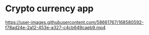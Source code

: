 # Crypto currency app


https://user-images.githubusercontent.com/58661767/168580592-f78ad24e-2a12-453e-a327-c4cb649caeb9.mp4

